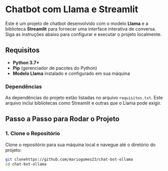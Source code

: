 # Chatbot com Llama e Streamlit

Este é um projeto de chatbot desenvolvido com o modelo **Llama** e a biblioteca **Streamlit** para fornecer uma interface interativa de conversa. Siga as instruções abaixo para configurar e executar o projeto localmente.

## Requisitos

- **Python 3.7+** 
- **Pip** (gerenciador de pacotes do Python)
- **Modelo Llama** instalado e configurado em sua máquina

### Dependências

As dependências do projeto estão listadas no arquivo `requisitos.txt`. Este arquivo inclui bibliotecas como Streamlit e outras que o Llama pode exigir.

## Passo a Passo para Rodar o Projeto

### 1. Clone o Repositório

Clone o repositório para sua máquina local e navegue até o diretório do projeto:

```bash
git clonehttps://github.com/mariogomes23/chat-bot-ollama
cd chat-bot-ollama
